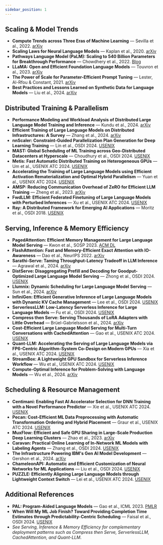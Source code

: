 ```yaml
---
sidebar_position: 1
---
```


## Scaling & Model Trends
- **Compute Trends across Three Eras of Machine Learning** — Sevilla et al., 2022. [arXiv](https://arxiv.org/abs/2202.05924)
- **Scaling Laws for Neural Language Models** — Kaplan et al., 2020. [arXiv](https://arxiv.org/abs/2001.08361)
- **Pathways Language Model (PaLM): Scaling to 540 Billion Parameters for Breakthrough Performance** — Chowdhery et al., 2022. [Blog](https://research.google/blog/pathways-language-model-palm-scaling-to-540-billion-parameters-for-breakthrough-performance/)
- **LLaMA: Open and Efficient Foundation Language Models** — Touvron et al., 2023. [arXiv](https://arxiv.org/abs/2302.13971)
- **The Power of Scale for Parameter-Efficient Prompt Tuning** — Lester, Al-Rfou & Constant, 2021. [arXiv](https://arxiv.org/abs/2104.08691)
- **Best Practices and Lessons Learned on Synthetic Data for Language Models** — Liu et al., 2024. [arXiv](https://arxiv.org/abs/2404.07503)

## Distributed Training & Parallelism
- **Performance Modeling and Workload Analysis of Distributed Large Language Model Training and Inference** — Kundu et al., 2024. [arXiv](https://arxiv.org/abs/2407.14645)
- **Efficient Training of Large Language Models on Distributed Infrastructures: A Survey** — Zhang et al., 2024. [arXiv](https://arxiv.org/abs/2407.20018)
- **nnScaler: Constraint-Guided Parallelization Plan Generation for Deep Learning Training** — Lin et al., OSDI 2024. [USENIX](https://www.usenix.org/conference/osdi24/presentation/lin-zhiqi)
- **MAST: Global Scheduling of ML Training across Geo-Distributed Datacenters at Hyperscale** — Choudhury et al., OSDI 2024. [USENIX](https://www.usenix.org/conference/osdi24/presentation/choudhury)
- **Metis: Fast Automatic Distributed Training on Heterogeneous GPUs** — Um et al., USENIX ATC 2024. [USENIX](https://www.usenix.org/conference/atc24/presentation/um)
- **Accelerating the Training of Large Language Models using Efficient Activation Rematerialization and Optimal Hybrid Parallelism** — Yuan et al., USENIX ATC 2024. [USENIX](https://www.usenix.org/conference/atc24/presentation/yuan)
- **AMSP: Reducing Communication Overhead of ZeRO for Efficient LLM Training** — Zheng et al., 2023. [arXiv](https://arxiv.org/abs/2311.00257)
- **FwdLLM: Efficient Federated Finetuning of Large Language Models with Perturbed Inferences** — Xu et al., USENIX ATC 2024. [USENIX](https://www.usenix.org/conference/atc24/presentation/xu)
- **Ray: A Distributed Framework for Emerging AI Applications** — Moritz et al., OSDI 2018. [USENIX](https://www.usenix.org/conference/osdi18/presentation/moritz)

## Serving, Inference & Memory Efficiency
- **PagedAttention: Efficient Memory Management for Large Language Model Serving** — Kwon et al., SOSP 2023. [ACM DL](https://dl.acm.org/doi/10.1145/3600006.3613165)
- **FlashAttention: Fast and Memory-Efficient Exact Attention with IO-Awareness** — Dao et al., NeurIPS 2022. [arXiv](https://arxiv.org/abs/2205.14135)
- **Sarathi-Serve: Taming Throughput-Latency Tradeoff in LLM Inference** — Agrawal et al., 2024. [arXiv](https://arxiv.org/abs/2403.02310)
- **DistServe: Disaggregating Prefill and Decoding for Goodput-Optimized Large Language Model Serving** — Zhong et al., OSDI 2024. [USENIX](https://www.usenix.org/conference/osdi24/presentation/zhong)
- **Llumnix: Dynamic Scheduling for Large Language Model Serving** — Sun et al., 2024. [arXiv](https://arxiv.org/abs/2406.03243)
- **InfiniGen: Efficient Generative Inference of Large Language Models with Dynamic KV Cache Management** — Lee et al., OSDI 2024. [USENIX](https://www.usenix.org/conference/osdi24/presentation/lee)
- **ServerlessLLM: Low-Latency Serverless Inference for Large Language Models** — Fu et al., OSDI 2024. [USENIX](https://www.usenix.org/conference/osdi24/presentation/fu)
- **Compress then Serve: Serving Thousands of LoRA Adapters with Little Overhead** — Brüel-Gabrielsson et al., 2024. [arXiv](https://arxiv.org/abs/2407.00066)
- **Cost-Efficient Large Language Model Serving for Multi-Turn Conversations with CachedAttention** — Gao et al., USENIX ATC 2024. [USENIX](https://www.usenix.org/conference/atc24/presentation/gao)
- **Quant-LLM: Accelerating the Serving of Large Language Models via FP6-Centric Algorithm-System Co-Design on Modern GPUs** — Xia et al., USENIX ATC 2024. [USENIX](https://www.usenix.org/conference/atc24/presentation/xia)
- **StreamBox: A Lightweight GPU Sandbox for Serverless Inference Workflow** — Wu et al., USENIX ATC 2024. [USENIX](https://www.usenix.org/conference/atc24/presentation/wu-hao)
- **Compute-Optimal Inference for Problem-Solving with Language Models** — Wu et al., 2024. [arXiv](https://arxiv.org/abs/2408.00724)

## Scheduling & Resource Management
- **Centimani: Enabling Fast AI Accelerator Selection for DNN Training with a Novel Performance Predictor** — Xie et al., USENIX ATC 2024. [USENIX](https://www.usenix.org/conference/atc24/presentation/xie)
- **Pecan: Cost-Efficient ML Data Preprocessing with Automatic Transformation Ordering and Hybrid Placement** — Graur et al., USENIX ATC 2024. [USENIX](https://www.usenix.org/conference/atc24/presentation/graur)
- **MuxFlow: Efficient and Safe GPU Sharing in Large-Scale Production Deep Learning Clusters** — Zhao et al., 2023. [arXiv](https://arxiv.org/abs/2303.13803)
- **Caravan: Practical Online Learning of In-Network ML Models with Labeling Agents** — Zhang et al., OSDI 2024. [USENIX](https://www.usenix.org/conference/osdi24/presentation/zhang-qizheng)
- **The Infrastructure Powering IBM's Gen AI Model Development** — Gershon et al., 2024. [arXiv](https://arxiv.org/abs/2407.05467)
- **ChameleonAPI: Automatic and Efficient Customization of Neural Networks for ML Applications** — Liu et al., OSDI 2024. [USENIX](https://www.usenix.org/conference/osdi24/presentation/liu)
- **PUZZLE: Efficiently Aligning Large Language Models through Lightweight Context Switch** — Lei et al., USENIX ATC 2024. [USENIX](https://www.usenix.org/conference/atc24/presentation/lei)

## Additional References
- **PAL: Program-Aided Language Models** — Gao et al., ICML 2023. [PMLR](https://proceedings.mlr.press/v202/gao23d.html)
- **When Will My ML Job Finish? Toward Providing Completion Time Estimates through Predictability-Centric Scheduling** — Faisal et al., OSDI 2024. [USENIX](https://www.usenix.org/conference/osdi24/presentation/faisal)
- _See Serving, Inference & Memory Efficiency for complementary deployment patterns such as Compress then Serve, ServerlessLLM, CachedAttention, and Quant-LLM._
